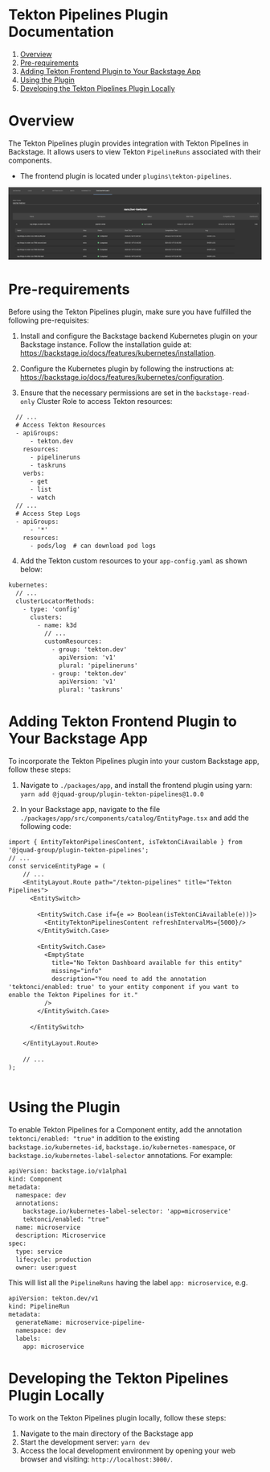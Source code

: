 # Tekton Pipelines Plugin Documentation

1. [Overview](#overview)
2. [Pre-requirements](#pre-requirements)
3. [Adding Tekton Frontend Plugin to Your Backstage App](#adding-tekton-frontend-plugin-to-your-backstage-app)
4. [Using the Plugin](#using-the-plugin)
5. [Developing the Tekton Pipelines Plugin Locally](#developing-the-tekton-pipelines-plugin-locally)

# Overview

The Tekton Pipelines plugin provides integration with Tekton Pipelines in Backstage. It allows users to view Tekton `PipelineRuns` associated with their components.

- The frontend plugin is located under `plugins\tekton-pipelines`.

![Dashboard](https://github.com/jquad-group/backstage-jquad/blob/main/img/tekton.png)


# Pre-requirements 

Before using the Tekton Pipelines plugin, make sure you have fulfilled the following pre-requisites:

1. Install and configure the Backstage backend Kubernetes plugin on your Backstage instance. Follow the installation guide at: https://backstage.io/docs/features/kubernetes/installation.

2. Configure the Kubernetes plugin by following the instructions at: https://backstage.io/docs/features/kubernetes/configuration.

3. Ensure that the necessary permissions are set in the `backstage-read-only` Cluster Role to access Tekton resources:

```
  // ...
  # Access Tekton Resources
  - apiGroups:
      - tekton.dev
    resources:
      - pipelineruns
      - taskruns
    verbs:
      - get
      - list      
      - watch
  // ...
  # Access Step Logs
  - apiGroups:
      - '*'
    resources:
      - pods/log  # can download pod logs
```

4. Add the Tekton custom resources to your `app-config.yaml` as shown below:

```
kubernetes:
  // ...
  clusterLocatorMethods:
    - type: 'config'
      clusters:
        - name: k3d      
          // ...
          customResources:
            - group: 'tekton.dev'
              apiVersion: 'v1'
              plural: 'pipelineruns'              
            - group: 'tekton.dev'
              apiVersion: 'v1'
              plural: 'taskruns'
```

# Adding Tekton Frontend Plugin to Your Backstage App

To incorporate the Tekton Pipelines plugin into your custom Backstage app, follow these steps:

1. Navigate to `./packages/app`, and install the frontend plugin using yarn:
`yarn add @jquad-group/plugin-tekton-pipelines@1.0.0`

2. In your Backstage app, navigate to the file `./packages/app/src/components/catalog/EntityPage.tsx` and add the following code:

```
import { EntityTektonPipelinesContent, isTektonCiAvailable } from '@jquad-group/plugin-tekton-pipelines';
// ...
const serviceEntityPage = (
    // ...
    <EntityLayout.Route path="/tekton-pipelines" title="Tekton Pipelines">
      <EntitySwitch>

        <EntitySwitch.Case if={e => Boolean(isTektonCiAvailable(e))}>
          <EntityTektonPipelinesContent refreshIntervalMs={5000}/>
        </EntitySwitch.Case>

        <EntitySwitch.Case>
          <EmptyState
            title="No Tekton Dashboard available for this entity"
            missing="info"
            description="You need to add the annotation 'tektonci/enabled: true' to your entity component if you want to enable the Tekton Pipelines for it."
          />
        </EntitySwitch.Case>

      </EntitySwitch>

    </EntityLayout.Route>

    // ...
);
    
```

# Using the Plugin

To enable Tekton Pipelines for a Component entity, add the annotation `tektonci/enabled: "true"` in addition to the existing `backstage.io/kubernetes-id`, `backstage.io/kubernetes-namespace`, or `backstage.io/kubernetes-label-selector` annotations. For example:

```
apiVersion: backstage.io/v1alpha1
kind: Component
metadata:
  namespace: dev
  annotations:
    backstage.io/kubernetes-label-selector: 'app=microservice'
    tektonci/enabled: "true"
  name: microservice
  description: Microservice
spec:
  type: service
  lifecycle: production
  owner: user:guest
```

This will list all the `PipelineRuns` having the label `app: microservice`, e.g.

```
apiVersion: tekton.dev/v1
kind: PipelineRun
metadata:
  generateName: microservice-pipeline-
  namespace: dev
  labels:     
    app: microservice
```

# Developing the Tekton Pipelines Plugin Locally

To work on the Tekton Pipelines plugin locally, follow these steps:
1. Navigate to the main directory of the Backstage app
2. Start the development server: `yarn dev`
3. Access the local development environment by opening your web browser and visiting: `http://localhost:3000/`.  





